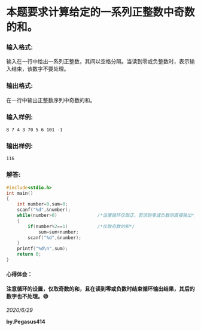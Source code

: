 # 本题要求计算给定的一系列正整数中奇数的和。
### 输入格式:
输入在一行中给出一系列正整数，其间以空格分隔。当读到零或负整数时，表示输入结束，该数字不要处理。
### 输出格式:
在一行中输出正整数序列中奇数的和。
### 输入样例:
`8 7 4 3 70 5 6 101 -1`
### 输出样例:
`116`
### 解答:
```C
#include<stdio.h>
int main()
{
    int number=0,sum=0;
    scanf("%d",&number);
    while(number>0)               /*设置循环仅取正，若读到零或负数则直接输出*/
    {
        if(number%2==1)           /*仅取奇数的和*/
            sum=sum+number;
        scanf("%d",&number);
    }
    printf("%d\n",sum);
    return 0;
}
```
#### 心得体会：
#### 注意循环的设置，仅取奇数的和，且在读到零或负数时结束循环输出结果，其后的数字也不处理。:smile:
*2020/6/29*

**by.Pegasus414**
